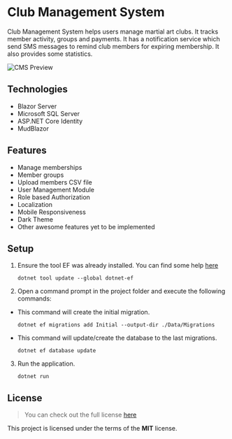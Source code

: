 Club Management System
============

Club Management System helps users manage martial art clubs. It tracks member activity,  groups and payments. It has a notification service which send SMS messages to remind club members for expiring membership. It also provides some statistics.

![CMS Preview](https://github.com/TheDayIsMyEnemy/ClubManagementSystem/blob/main/screenshots/dashboard.png)

## Technologies
- Blazor Server
- Microsoft SQL Server
- ASP.NET Core Identity
- MudBlazor 

## Features
- Manage memberships
- Member groups
- Upload members CSV file
- User Management Module
- Role based Authorization
- Localization
- Mobile Responsiveness
- Dark Theme
- Other awesome features yet to be implemented

## Setup
1. Ensure the tool EF was already installed. You can find some help [here](https://docs.microsoft.com/ef/core/miscellaneous/cli/dotnet)

    ```
    dotnet tool update --global dotnet-ef
    ```

2. Open a command prompt in the project folder and execute the following commands:

  - This command will create the initial migration.
    ```
    dotnet ef migrations add Initial --output-dir ./Data/Migrations
    ```

  - This command will update/create the database to the last migrations.
    ```
    dotnet ef database update 
    ```  

3. Run the application.
    ```
    dotnet run
    ```

## License
>You can check out the full license [here](https://github.com/TheDayIsMyEnemy/ClubManagementSystem/blob/main/LICENSE)

This project is licensed under the terms of the **MIT** license.
